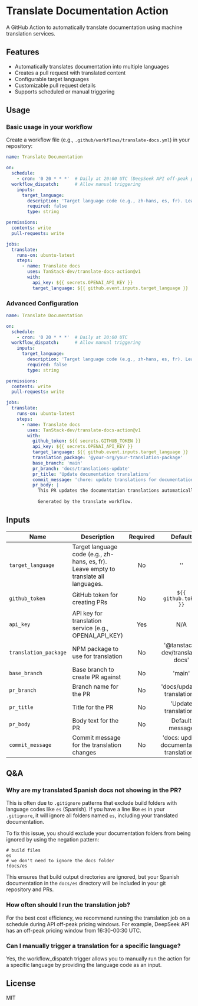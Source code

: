 # Translate Documentation Action

A GitHub Action to automatically translate documentation using machine translation services.

## Features

- Automatically translates documentation into multiple languages
- Creates a pull request with translated content
- Configurable target languages
- Customizable pull request details
- Supports scheduled or manual triggering

## Usage

### Basic usage in your workflow

Create a workflow file (e.g., `.github/workflows/translate-docs.yml`) in your repository:

```yaml
name: Translate Documentation

on:
  schedule:
    - cron: '0 20 * * *'  # Daily at 20:00 UTC (DeepSeek API off-peak pricing window 16:30-00:30 UTC)
  workflow_dispatch:      # Allow manual triggering
    inputs:
      target_language:
        description: 'Target language code (e.g., zh-hans, es, fr). Leave empty to translate all languages.'
        required: false
        type: string

permissions:
  contents: write
  pull-requests: write

jobs:
  translate:
    runs-on: ubuntu-latest
    steps:
      - name: Translate docs
        uses: TanStack-dev/translate-docs-action@v1
        with:
          api_key: ${{ secrets.OPENAI_API_KEY }}
          target_language: ${{ github.event.inputs.target_language }}
```

### Advanced Configuration

```yaml
name: Translate Documentation

on:
  schedule:
    - cron: '0 20 * * *'  # Daily at 20:00 UTC
  workflow_dispatch:      # Allow manual triggering
    inputs:
      target_language:
        description: 'Target language code (e.g., zh-hans, es, fr). Leave empty to translate all languages.'
        required: false
        type: string

permissions:
  contents: write
  pull-requests: write

jobs:
  translate:
    runs-on: ubuntu-latest
    steps:
      - name: Translate docs
        uses: TanStack-dev/translate-docs-action@v1
        with:
          github_token: ${{ secrets.GITHUB_TOKEN }}
          api_key: ${{ secrets.OPENAI_API_KEY }}
          target_language: ${{ github.event.inputs.target_language }}
          translation_package: '@your-org/your-translation-package'
          base_branch: 'main'
          pr_branch: 'docs/translations-update'
          pr_title: 'Update documentation translations'
          commit_message: 'chore: update translations for documentation'
          pr_body: |
            This PR updates the documentation translations automatically.
            
            Generated by the translate workflow.
```

## Inputs

| Name | Description | Required | Default |
|------|-------------|:--------:|:-------:|
| `target_language` | Target language code (e.g., zh-hans, es, fr). Leave empty to translate all languages. | No | '' |
| `github_token` | GitHub token for creating PRs | No | `${{ github.token }}` |
| `api_key` | API key for translation service (e.g., OPENAI_API_KEY) | Yes | N/A |
| `translation_package` | NPM package to use for translation | No | '@tanstack-dev/translate-docs' |
| `base_branch` | Base branch to create PR against | No | 'main' |
| `pr_branch` | Branch name for the PR | No | 'docs/update-translations' |
| `pr_title` | Title for the PR | No | 'Update translations' |
| `pr_body` | Body text for the PR | No | Default message |
| `commit_message` | Commit message for the translation changes | No | 'docs: update documentation translations' |

## Q&A

### Why are my translated Spanish docs not showing in the PR?

This is often due to `.gitignore` patterns that exclude build folders with language codes like `es` (Spanish). If you have a line like `es` in your `.gitignore`, it will ignore all folders named `es`, including your translated documentation.

To fix this issue, you should exclude your documentation folders from being ignored by using the negation pattern:

```
# build files 
es
# we don't need to ignore the docs folder
!docs/es
```

This ensures that build output directories are ignored, but your Spanish documentation in the `docs/es` directory will be included in your git repository and PRs.


### How often should I run the translation job?

For the best cost efficiency, we recommend running the translation job on a schedule during API off-peak pricing windows. For example, DeepSeek API has an off-peak pricing window from 16:30-00:30 UTC.

### Can I manually trigger a translation for a specific language?

Yes, the workflow_dispatch trigger allows you to manually run the action for a specific language by providing the language code as an input.

## License

MIT